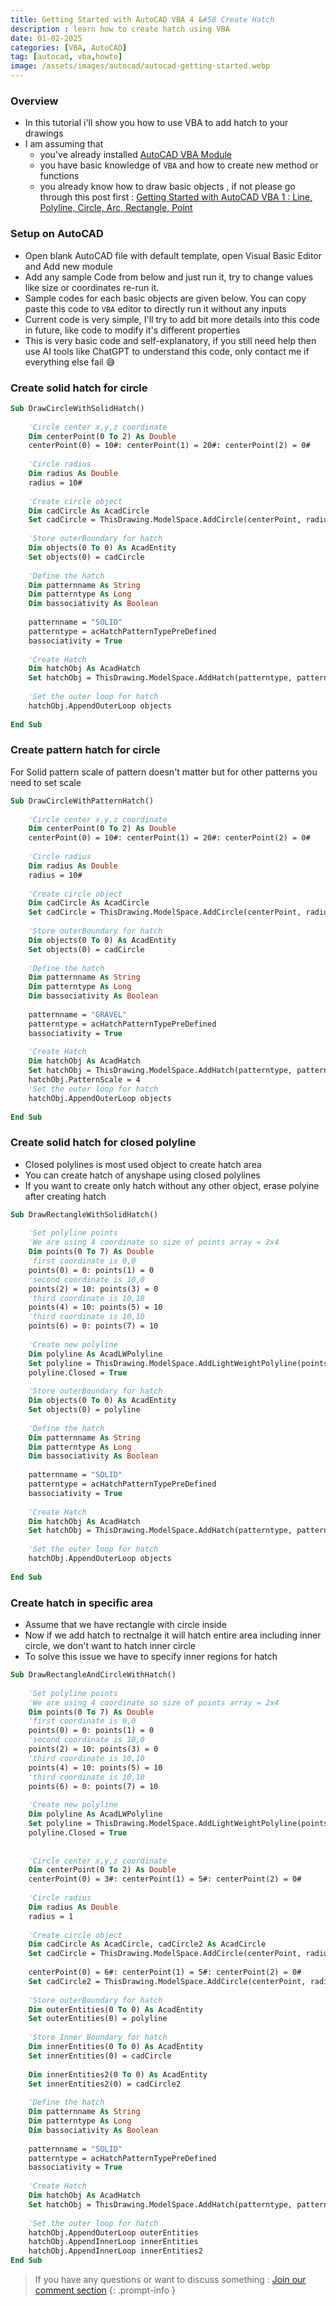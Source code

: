 ```yaml
---
title: Getting Started with AutoCAD VBA 4 &#58 Create Hatch
description : learn how to create hatch using VBA
date: 01-02-2025
categories: [VBA, AutoCAD]
tag: [autocad, vba,howto]
image: /assets/images/autocad/autocad-getting-started.webp
---
```


### Overview
- In this tutorial i'll show you how to use VBA to add hatch to your drawings
- I am assuming that 
  - you've already installed [AutoCAD VBA Module](https://www.autodesk.com/support/technical/article/caas/tsarticles/ts/3kxk0RyvfWTfSfAIrcmsLQ.html)
  - you have basic knowledge of `VBA` and how to create new method or functions
  - you already know how to draw basic objects , if not please go through this post first : [Getting Started with AutoCAD VBA 1 : Line, Polyline, Circle, Arc, Rectangle, Point](/posts/autocad-vba-getting-started-1/)

### Setup on AutoCAD
- Open blank AutoCAD file with default template, open Visual Basic Editor and Add new module
- Add any sample Code from below and just run it, try to change values like size or coordinates re-run it.
- Sample codes for each basic objects are given below. You can copy paste this code to `VBA` editor to directly run it without any inputs
- Current code is very simple, I'll try to add bit more details into this code in future, like code to modify it's different properties
- This is very basic code and self-explanatory, if you still need help then use AI tools like ChatGPT to understand this code, only contact me if everything else fail 😅
  
### Create solid hatch for circle
```vb
Sub DrawCircleWithSolidHatch()
       
    'Circle center x,y,z coordinate
    Dim centerPoint(0 To 2) As Double
    centerPoint(0) = 10#: centerPoint(1) = 20#: centerPoint(2) = 0#
     
    'Circle radius
    Dim radius As Double
    radius = 10#
     
    'Create circle object
    Dim cadCircle As AcadCircle
    Set cadCircle = ThisDrawing.ModelSpace.AddCircle(centerPoint, radius)
    
    'Store outerBoundary for hatch
    Dim objects(0 To 0) As AcadEntity
    Set objects(0) = cadCircle
        
    'Define the hatch
    Dim patternname As String
    Dim patterntype As Long
    Dim bassociativity As Boolean
        
    patternname = "SOLID"
    patterntype = acHatchPatternTypePreDefined
    bassociativity = True
    
    'Create Hatch
    Dim hatchObj As AcadHatch
    Set hatchObj = ThisDrawing.ModelSpace.AddHatch(patterntype, patternname, bassociativity)
      
    'Set the outer loop for hatch
    hatchObj.AppendOuterLoop objects
    
End Sub
```
### Create pattern hatch for circle
For Solid pattern scale of pattern doesn't matter but for other patterns you need to set scale
```vb
Sub DrawCircleWithPatternHatch()
       
    'Circle center x,y,z coordinate
    Dim centerPoint(0 To 2) As Double
    centerPoint(0) = 10#: centerPoint(1) = 20#: centerPoint(2) = 0#
     
    'Circle radius
    Dim radius As Double
    radius = 10#
     
    'Create circle object
    Dim cadCircle As AcadCircle
    Set cadCircle = ThisDrawing.ModelSpace.AddCircle(centerPoint, radius)
    
    'Store outerBoundary for hatch
    Dim objects(0 To 0) As AcadEntity
    Set objects(0) = cadCircle
        
    'Define the hatch
    Dim patternname As String
    Dim patterntype As Long
    Dim bassociativity As Boolean
        
    patternname = "GRAVEL"
    patterntype = acHatchPatternTypePreDefined
    bassociativity = True
    
    'Create Hatch
    Dim hatchObj As AcadHatch
    Set hatchObj = ThisDrawing.ModelSpace.AddHatch(patterntype, patternname, bassociativity)
    hatchObj.PatternScale = 4
    'Set the outer loop for hatch
    hatchObj.AppendOuterLoop objects
    
End Sub
```
### Create solid hatch for closed polyline
- Closed polylines is most used object to create hatch area
- You can create hatch of anyshape using closed polylines
- If you want to create only hatch without any other object, erase polyine after creating hatch

```vb
Sub DrawRectangleWithSolidHatch()
 
    'Set polyline points
    'We are using 4 coordinate so size of points array = 2x4
    Dim points(0 To 7) As Double
    'first coordinate is 0,0
    points(0) = 0: points(1) = 0
    'second coordinate is 10,0
    points(2) = 10: points(3) = 0
    'third coordinate is 10,10
    points(4) = 10: points(5) = 10
    'third coordinate is 10,10
    points(6) = 0: points(7) = 10
        
    'Create new polyline
    Dim polyline As AcadLWPolyline
    Set polyline = ThisDrawing.ModelSpace.AddLightWeightPolyline(points)
    polyline.Closed = True
 
    'Store outerBoundary for hatch
    Dim objects(0 To 0) As AcadEntity
    Set objects(0) = polyline
        
    'Define the hatch
    Dim patternname As String
    Dim patterntype As Long
    Dim bassociativity As Boolean
        
    patternname = "SOLID"
    patterntype = acHatchPatternTypePreDefined
    bassociativity = True
    
    'Create Hatch
    Dim hatchObj As AcadHatch
    Set hatchObj = ThisDrawing.ModelSpace.AddHatch(patterntype, patternname, bassociativity)
      
    'Set the outer loop for hatch
    hatchObj.AppendOuterLoop objects
    
End Sub
```
### Create hatch in specific area
- Assume that we have rectangle with circle inside
- Now if we add hatch to rectnalge it will hatch entire area including inner circle, we don't want to hatch inner circle    
- To solve this issue we have to specify inner regions for hatch
```vb
Sub DrawRectangleAndCircleWithHatch()
 
    'Set polyline points
    'We are using 4 coordinate so size of points array = 2x4
    Dim points(0 To 7) As Double
    'first coordinate is 0,0
    points(0) = 0: points(1) = 0
    'second coordinate is 10,0
    points(2) = 10: points(3) = 0
    'third coordinate is 10,10
    points(4) = 10: points(5) = 10
    'third coordinate is 10,10
    points(6) = 0: points(7) = 10
        
    'Create new polyline
    Dim polyline As AcadLWPolyline
    Set polyline = ThisDrawing.ModelSpace.AddLightWeightPolyline(points)
    polyline.Closed = True
 
   
    'Circle center x,y,z coordinate
    Dim centerPoint(0 To 2) As Double
    centerPoint(0) = 3#: centerPoint(1) = 5#: centerPoint(2) = 0#
     
    'Circle radius
    Dim radius As Double
    radius = 1
     
    'Create circle object
    Dim cadCircle As AcadCircle, cadCircle2 As AcadCircle
    Set cadCircle = ThisDrawing.ModelSpace.AddCircle(centerPoint, radius)
    
    centerPoint(0) = 6#: centerPoint(1) = 5#: centerPoint(2) = 0#
    Set cadCircle2 = ThisDrawing.ModelSpace.AddCircle(centerPoint, radius)
     
    'Store outerBoundary for hatch
    Dim outerEntities(0 To 0) As AcadEntity
    Set outerEntities(0) = polyline
        
    'Store Inner Boundary for hatch
    Dim innerEntities(0 To 0) As AcadEntity
    Set innerEntities(0) = cadCircle
    
    Dim innerEntities2(0 To 0) As AcadEntity
    Set innerEntities2(0) = cadCircle2
    
    'Define the hatch
    Dim patternname As String
    Dim patterntype As Long
    Dim bassociativity As Boolean
        
    patternname = "SOLID"
    patterntype = acHatchPatternTypePreDefined
    bassociativity = True
    
    'Create Hatch
    Dim hatchObj As AcadHatch
    Set hatchObj = ThisDrawing.ModelSpace.AddHatch(patterntype, patternname, bassociativity)
      
    'Set the outer loop for hatch
    hatchObj.AppendOuterLoop outerEntities
    hatchObj.AppendInnerLoop innerEntities
    hatchObj.AppendInnerLoop innerEntities2
End Sub

```

> If you have any questions or want to discuss something : [Join our comment section]()
{: .prompt-info }



